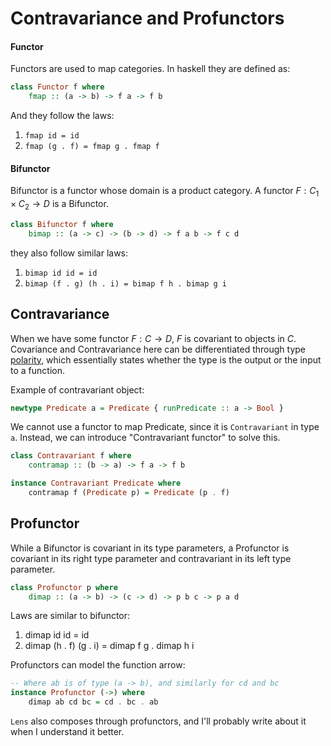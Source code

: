 # Contravariance and Profunctors


#### Functor

Functors are used to map categories. In haskell they are defined as:

```haskell
class Functor f where
    fmap :: (a -> b) -> f a -> f b

```

And they follow the laws:  
1. `fmap id = id`
2. `fmap (g . f) = fmap g . fmap f`

#### Bifunctor

Bifunctor is a functor whose domain is a product category. A functor $F: C_1 \times C_2 \rightarrow D$ is a Bifunctor.

```haskell
class Bifunctor f where
    bimap :: (a -> c) -> (b -> d) -> f a b -> f c d
```

they also follow similar laws:  
1. `bimap id id = id`
2. `bimap (f . g) (h . i) = bimap f h . bimap g i`


## Contravariance

When we have some functor $F: C \rightarrow D$, $F$ is covariant to objects in $C$. Covariance and Contravariance here can be differentiated through type [polarity](https://ncatlab.org/nlab/show/polarity+in+type+theory), which essentially states whether the type is the output or the input to a function.

Example of contravariant object:  

```haskell
newtype Predicate a = Predicate { runPredicate :: a -> Bool }
```

We cannot use a functor to map Predicate, since it is `Contravariant` in type `a`. Instead, we can introduce "Contravariant functor" to solve this.

```haskell
class Contravariant f where
    contramap :: (b -> a) -> f a -> f b

instance Contravariant Predicate where
    contramap f (Predicate p) = Predicate (p . f)
```

## Profunctor

While a Bifunctor is covariant in its type parameters, a Profunctor is covariant in its right type parameter and contravariant in its left type parameter.

```haskell
class Profunctor p where
    dimap :: (a -> b) -> (c -> d) -> p b c -> p a d

```

Laws are similar to bifunctor:  
1. dimap id id = id
2. dimap (h . f) (g . i) = dimap f g . dimap h i

Profunctors can model the function arrow:

```haskell
-- Where ab is of type (a -> b), and similarly for cd and bc
instance Profunctor (->) where
    dimap ab cd bc = cd . bc . ab

```

`Lens` also composes through profunctors, and I'll probably write about it when I understand it better.
